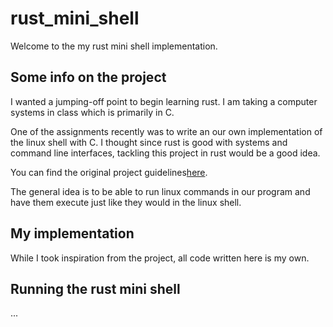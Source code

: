 # rust_mini_shell

Welcome to the my rust mini shell implementation.


## Some info on the project

I wanted a jumping-off point to begin learning rust. I am taking a computer systems in class which is primarily in C.

One of the assignments recently was to write an our own implementation of the linux shell with C. I thought
since rust is good with systems and command line interfaces, tackling this project in rust would be a good idea.


You can find the original project guidelines[here](https://course.ccs.neu.edu/cs3650f22/p1.html).

The general idea is to be able to run linux commands in our program and have them execute just like they would in the linux shell.

## My implementation

While I took inspiration from the project, all code written here is my own.


## Running the rust mini shell

...




